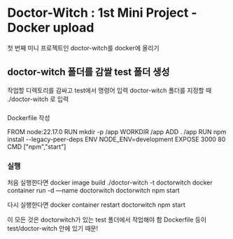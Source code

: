 # Doctor-Witch : 1st Mini Project - Docker upload

첫 번째 미니 프로젝트인 doctor-witch를 docker에 올리기

## doctor-witch 폴더를 감쌀 test 폴더 생성

작업할 디렉토리를 감싸고 test에서 명령어 입력
doctor-witch 폴더를 지정할 때 ./doctor-witch 로 입력

###

Dockerfile 작성

FROM node:22.17.0
RUN mkdir -p /app
WORKDIR /app
ADD . /app
RUN npm install --legacy-peer-deps
ENV NODE_ENV=development
EXPOSE 3000 80
CMD ["npm","start"]

### 실행

처음 실행한다면
docker image build ./doctor-witch -t doctorwitch
docker container run -d —name doctorwitch doctorwitch
npm start

다시 실행한다면
docker container restart doctorwitch
npm start

이 모든 것은 doctorwitch가 있는 test 폴더에서 작업해야 함
Dockerfile 등이 test/doctor-witch 안에 있기 때문!
